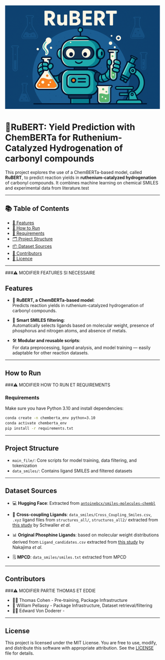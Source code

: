 ![RuBERT](https://github.com/Eddie37-l/project-in-AI-chemistry/blob/main/banner_RuBERT.png?raw=true)

# 🤖RuBERT: Yield Prediction with ChemBERTa for Ruthenium-Catalyzed Hydrogenation of carbonyl compounds


This project explores the use of a ChemBERTa-based model, called **RuBERT**, to predict reaction yields in **ruthenium-catalyzed hydrogenation** of carbonyl compounds. It combines machine learning on chemical SMILES and experimental data from literature.test


---
## 📚 Table of Contents

- [🧠 Features](#features)
- [🚀 How to Run](#how-to-run)
- [🔧 Requirements](#requirements)
- [🗂️ Project Structure](#project-structure)
- [📦 Dataset Sources](#dataset-sources)
- [👥 Contributors](#contributors)
- [📄 Licence](#license)
  

---

###⚠️ MODIFIER FEATURES SI NECESSAIRE
## Features 

- 🤖 **RuBERT, a ChemBERTa-based model**:  
Predicts reaction yields in ruthenium-catalyzed hydrogenation of carbonyl compounds.

- 🧪 **Smart SMILES filtering**:  
Automatically selects ligands based on molecular weight, presence of phosphorus and nitrogen atoms, and absence of metals.

- 🛠️ **Modular and reusable scripts**:  
For data preprocessing, ligand analysis, and model training — easily adaptable for other reaction datasets.

---

## How to Run 
###⚠️ MODIFIER HOW TO RUN ET REQUIREMENTS

### Requirements 

Make sure you have Python 3.10 and install dependencies:

```bash
conda create -n chemberta_env python=3.10
conda activate chemberta_env
pip install -r requirements.txt
```
---

## Project Structure 

- `main_file/`: Core scripts for model training, data filtering, and tokenization
- `data_smiles/`: Contains ligand SMILES and filtered datasets

---

## Dataset Sources 

- 💻 **Hugging Face**: Extracted from [`antoinebcx/smiles-molecules-chembl`](https://huggingface.co/datasets/antoinebcx/smiles-molecules-chembl)  

- 📁 **Cross-coupling Ligands**: `data_smiles/Cross_Coupling_Smiles.csv`, `.xyz` ligand files from `structures_all/`, `structures_all2/` extracted from [this study](https://doi.org/10.1039/D3DD00011C) by Schwaller *et al.*

- 📊 **Original Phosphine Ligands**: based on molecular weight distributions derived from `Ligand_candidates.csv` extracted from [this study](https://doi.org/10.1038/s41467-022-30718-x) by Nakajima *et al.*

- 🗒️ **MPCD**: `data_smiles/smiles.txt` extracted from MPCD

---

## Contributors 

###⚠️ MODIFIER PARTIE THOMAS ET EDDIE 
- 👨‍🔬 Thomas Cohen - Pre-training, Package Infrastructure
- 🧾 William Pellassy - Package Infrastructure, Dataset retrieval/filtering
- 👨‍💻 Edward Von Doderer - 

---
## License 

This project is licensed under the MIT License.
You are free to use, modify, and distribute this software with appropriate attribution.
See the [LICENSE](LICENSE) file for details.



